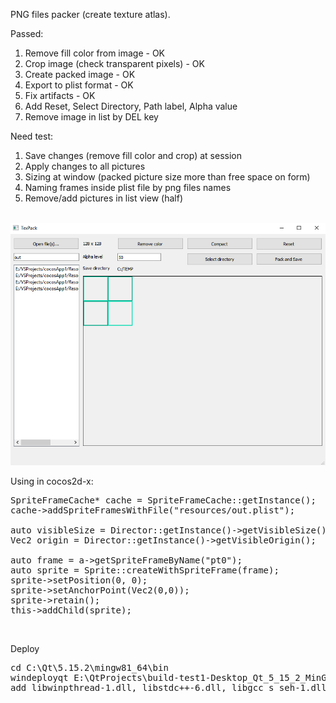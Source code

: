 PNG files packer (create texture atlas).

Passed:
1) Remove fill color from image - OK
2) Crop image (check transparent pixels) - OK
3) Create packed image - OK
4) Export to plist format - OK
5) Fix artifacts - OK
6) Add Reset, Select Directory, Path label, Alpha value
7) Remove image in list by DEL key

Need test:
1) Save changes (remove fill color and crop) at session
2) Apply changes to all pictures
3) Sizing at window (packed picture size more than free space on form)
4) Naming frames inside plist file by png files names
5) Remove/add pictures in list view (half)

<br/><img src="screen.png" /><br/>

Using in cocos2d-x:
<pre>
SpriteFrameCache* cache = SpriteFrameCache::getInstance();
cache->addSpriteFramesWithFile("resources/out.plist");

auto visibleSize = Director::getInstance()->getVisibleSize();
Vec2 origin = Director::getInstance()->getVisibleOrigin();

auto frame = a->getSpriteFrameByName("pt0");
auto sprite = Sprite::createWithSpriteFrame(frame);
sprite->setPosition(0, 0);
sprite->setAnchorPoint(Vec2(0,0));
sprite->retain();
this->addChild(sprite);
</pre>

<br/>

Deploy

<pre>
cd C:\Qt\5.15.2\mingw81_64\bin 
windeployqt E:\QtProjects\build-test1-Desktop_Qt_5_15_2_MinGW_64_bit-Release\release
add libwinpthread-1.dll, libstdc++-6.dll, libgcc_s_seh-1.dll
</pre>
